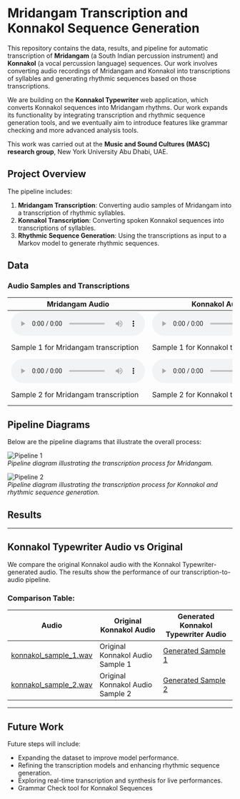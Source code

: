 # Mridangam Transcription and Konnakol Sequence Generation

This repository contains the data, results, and pipeline for automatic transcription of **Mridangam** (a South Indian percussion instrument) and **Konnakol** (a vocal percussion language) sequences. Our work involves converting audio recordings of Mridangam and Konnakol into transcriptions of syllables and generating rhythmic sequences based on those transcriptions.

We are building on the **Konnakol Typewriter** web application, which converts Konnakol sequences into Mridangam rhythms. Our work expands its functionality by integrating transcription and rhythmic sequence generation tools, and we eventually aim to introduce features like grammar checking and more advanced analysis tools.

This work was carried out at the **Music and Sound Cultures (MASC) research group**, New York University Abu Dhabi, UAE.


## Project Overview

The pipeline includes:
1. **Mridangam Transcription**: Converting audio samples of Mridangam into a transcription of rhythmic syllables.
2. **Konnakol Transcription**: Converting spoken Konnakol sequences into transcriptions of syllables.
3. **Rhythmic Sequence Generation**: Using the transcriptions as input to a Markov model to generate rhythmic sequences.

## Data

### Audio Samples and Transcriptions

| **Mridangam Audio**                         | **Konnakol Audio**                         | **Transcription**                             |
|---------------------------------------------|-------------------------------------------|-----------------------------------------------|
| ![Mridangam Sample 1](data/audio/mridangam_sample_1.wav) | ![Konnakol Sample 1](data/audio/konnakol_sample_1.wav) | [mridangam_transcription_1.txt](data/transcriptions/mridangam_transcription_1.txt) |
| Sample 1 for Mridangam transcription         | Sample 1 for Konnakol transcription        | Transcription of Mridangam Sample 1             |
| ![Mridangam Sample 2](data/audio/mridangam_sample_2.wav) | ![Konnakol Sample 2](data/audio/konnakol_sample_2.wav) | [konnakol_transcription_1.txt](data/transcriptions/konnakol_transcription_1.txt) |
| Sample 2 for Mridangam transcription         | Sample 2 for Konnakol transcription        | Transcription of Konnakol Sample 1             |

## Pipeline Diagrams

Below are the pipeline diagrams that illustrate the overall process:

![Pipeline 1](images/pipeline_1.png)  
*Pipeline diagram illustrating the transcription process for Mridangam.*

![Pipeline 2](images/pipeline_2.png)  
*Pipeline diagram illustrating the transcription process for Konnakol and rhythmic sequence generation.*

## Results

---

## Konnakol Typewriter Audio vs Original
We compare the original Konnakol audio with the Konnakol Typewriter-generated audio. The results show the performance of our transcription-to-audio pipeline.

### Comparison Table:

| **Audio**                        | **Original Konnakol Audio**                        | **Generated Konnakol Typewriter Audio**        |
|-----------------------------------|----------------------------------------------------|----------------------------------------------|
| [konnakol_sample_1.wav](data/audio/konnakol_sample_1.wav) | Original Konnakol Audio Sample 1                   | [Generated Sample 1](data/audio/gen_konnakol_sample_1.wav) |
| [konnakol_sample_2.wav](data/audio/konnakol_sample_2.wav) | Original Konnakol Audio Sample 2                   | [Generated Sample 2](data/audio/gen_konnakol_sample_2.wav) |

---


## Future Work

Future steps will include:
- Expanding the dataset to improve model performance.
- Refining the transcription models and enhancing rhythmic sequence generation.
- Exploring real-time transcription and synthesis for live performances.
- Grammar Check tool for Konnakol Sequences

